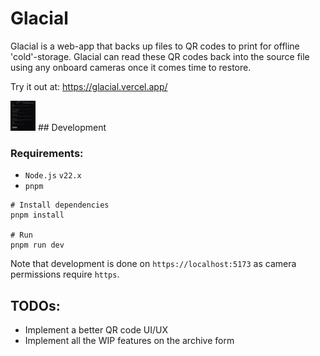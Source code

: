 # Glacial

Glacial is a web-app that backs up files to QR codes to print for offline 'cold'-storage. Glacial can read these QR codes back into the source file using any onboard cameras once it comes time to restore.

Try it out at: https://glacial.vercel.app/

<img src="./glacial-screenshot.png" alt="glacial screenshot" width="40"/>
## Development

### Requirements:

- `Node.js` `v22.x`
- `pnpm`

```shell
# Install dependencies
pnpm install

# Run
pnpm run dev
```

Note that development is done on `https://localhost:5173` as camera permissions require `https`.

## TODOs:

- Implement a better QR code UI/UX
- Implement all the WIP features on the archive form
